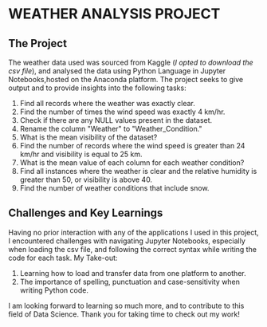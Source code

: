 # **WEATHER ANALYSIS PROJECT** <br>
## **The Project**  
The weather data used was sourced from Kaggle (_I opted to download the csv file_), and analysed the data using Python Language in Jupyter Notebooks,hosted on the Anaconda platform. The project seeks to give output and to provide insights into the following tasks:  
1. Find all records where the weather was exactly clear.  
2. Find the number of times the wind speed was exactly 4 km/hr.  
3. Check if there are any NULL values present in the dataset.  
4. Rename the column "Weather" to "Weather_Condition."  
5. What is the mean visibility of the dataset?  
6. Find the number of records where the wind speed is greater than 24 km/hr and visibility is equal to 25 km.  
7. What is the mean value of each column for each weather condition?  
8. Find all instances where the weather is clear and the relative humidity is greater than 50, or visibility is above 40.  
9. Find the number of weather conditions that include snow. <br/>

## **Challenges and Key Learnings**  
Having no prior interaction with any of the applications I used in this project, I encountered challenges with navigating Jupyter Notebooks, especially when loading the csv file, and following the correct syntax while writing the code for each task. 
My Take-out:  
1. Learning how to load and transfer data from one platform to another.
2. The importance of spelling, punctuation and case-sensitivity when writing Python code. <br/>

I am looking forward to learning so much more, and to contribute to this field of Data Science.
Thank you for taking time to check out my work!

